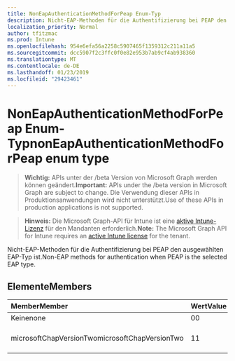 ```yaml
---
title: NonEapAuthenticationMethodForPeap Enum-Typ
description: Nicht-EAP-Methoden für die Authentifizierung bei PEAP den ausgewählten EAP-Typ ist.
localization_priority: Normal
author: tfitzmac
ms.prod: Intune
ms.openlocfilehash: 954e6efa56a2258c5907465f1359312c211a11a5
ms.sourcegitcommit: dcc5907f2c3ffc0f0e82e953b7ab9cf4ab938360
ms.translationtype: MT
ms.contentlocale: de-DE
ms.lasthandoff: 01/23/2019
ms.locfileid: "29423461"
---
```

# <a name="noneapauthenticationmethodforpeap-enum-type"></a><span data-ttu-id="9dd6b-103">NonEapAuthenticationMethodForPeap Enum-Typ</span><span class="sxs-lookup"><span data-stu-id="9dd6b-103">nonEapAuthenticationMethodForPeap enum type</span></span>

> <span data-ttu-id="9dd6b-104">**Wichtig:** APIs unter der /beta Version von Microsoft Graph werden können geändert.</span><span class="sxs-lookup"><span data-stu-id="9dd6b-104">**Important:** APIs under the /beta version in Microsoft Graph are subject to change.</span></span> <span data-ttu-id="9dd6b-105">Die Verwendung dieser APIs in Produktionsanwendungen wird nicht unterstützt.</span><span class="sxs-lookup"><span data-stu-id="9dd6b-105">Use of these APIs in production applications is not supported.</span></span>

> <span data-ttu-id="9dd6b-106">**Hinweis:** Die Microsoft Graph-API für Intune ist eine [aktive Intune-Lizenz](https://go.microsoft.com/fwlink/?linkid=839381) für den Mandanten erforderlich.</span><span class="sxs-lookup"><span data-stu-id="9dd6b-106">**Note:** The Microsoft Graph API for Intune requires an [active Intune license](https://go.microsoft.com/fwlink/?linkid=839381) for the tenant.</span></span>

<span data-ttu-id="9dd6b-107">Nicht-EAP-Methoden für die Authentifizierung bei PEAP den ausgewählten EAP-Typ ist.</span><span class="sxs-lookup"><span data-stu-id="9dd6b-107">Non-EAP methods for authentication when PEAP is the selected EAP type.</span></span>

## <a name="members"></a><span data-ttu-id="9dd6b-108">Elemente</span><span class="sxs-lookup"><span data-stu-id="9dd6b-108">Members</span></span>
|<span data-ttu-id="9dd6b-109">Member</span><span class="sxs-lookup"><span data-stu-id="9dd6b-109">Member</span></span>|<span data-ttu-id="9dd6b-110">Wert</span><span class="sxs-lookup"><span data-stu-id="9dd6b-110">Value</span></span>|<span data-ttu-id="9dd6b-111">Beschreibung</span><span class="sxs-lookup"><span data-stu-id="9dd6b-111">Description</span></span>|
|:---|:---|:---|
|<span data-ttu-id="9dd6b-112">Keine</span><span class="sxs-lookup"><span data-stu-id="9dd6b-112">none</span></span>|<span data-ttu-id="9dd6b-113">0</span><span class="sxs-lookup"><span data-stu-id="9dd6b-113">0</span></span>|<span data-ttu-id="9dd6b-114">Keine.</span><span class="sxs-lookup"><span data-stu-id="9dd6b-114">None.</span></span>|
|<span data-ttu-id="9dd6b-115">microsoftChapVersionTwo</span><span class="sxs-lookup"><span data-stu-id="9dd6b-115">microsoftChapVersionTwo</span></span>|<span data-ttu-id="9dd6b-116">1</span><span class="sxs-lookup"><span data-stu-id="9dd6b-116">1</span></span>|<span data-ttu-id="9dd6b-117">Microsoft CHAP Version 2 (v2-SICHERUNGSSERVERS).</span><span class="sxs-lookup"><span data-stu-id="9dd6b-117">Microsoft CHAP Version 2 (MS-CHAP v2).</span></span>|




